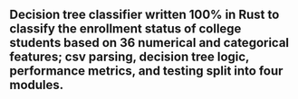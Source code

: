 ## Decision tree classifier written 100% in Rust to classify the enrollment status of college students based on 36 numerical and categorical features; csv parsing, decision tree logic, performance metrics, and testing split into four modules.
